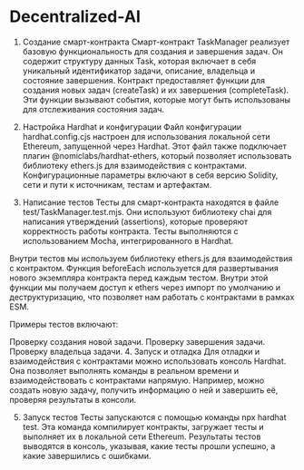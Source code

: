 # Decentralized-AI

1. Создание смарт-контракта
Смарт-контракт TaskManager реализует базовую функциональность для создания и завершения задач. Он содержит структуру данных Task, которая включает в себя уникальный идентификатор задачи, описание, владельца и состояние завершения. Контракт предоставляет функции для создания новых задач (createTask) и их завершения (completeTask). Эти функции вызывают события, которые могут быть использованы для отслеживания состояния задач.

2. Настройка Hardhat и конфигурации
Файл конфигурации hardhat.config.cjs настроен для использования локальной сети Ethereum, запущенной через Hardhat. Этот файл также подключает плагин @nomiclabs/hardhat-ethers, который позволяет использовать библиотеку ethers.js для взаимодействия с контрактами. Конфигурационные параметры включают в себя версию Solidity, сети и пути к источникам, тестам и артефактам.

3. Написание тестов
Тесты для смарт-контракта находятся в файле test/TaskManager.test.mjs. Они используют библиотеку chai для написания утверждений (assertions), которые проверяют корректность работы контракта. Тесты выполняются с использованием Mocha, интегрированного в Hardhat.

Внутри тестов мы используем библиотеку ethers.js для взаимодействия с контрактом. Функция beforeEach используется для развертывания нового экземпляра контракта перед каждым тестом. Внутри этой функции мы получаем доступ к ethers через импорт по умолчанию и деструктуризацию, что позволяет нам работать с контрактами в рамках ESM.

Примеры тестов включают:

Проверку создания новой задачи.
Проверку завершения задачи.
Проверку владельца задачи.
4. Запуск и отладка
Для отладки и взаимодействия с контрактами можно использовать консоль Hardhat. Она позволяет выполнять команды в реальном времени и взаимодействовать с контрактами напрямую. Например, можно создать новую задачу, получить информацию о ней и завершить её, проверяя результаты в консоли.

5. Запуск тестов
Тесты запускаются с помощью команды npx hardhat test. Эта команда компилирует контракты, загружает тесты и выполняет их в локальной сети Ethereum. Результаты тестов выводятся в консоль, указывая, какие тесты прошли успешно, а какие завершились с ошибками.